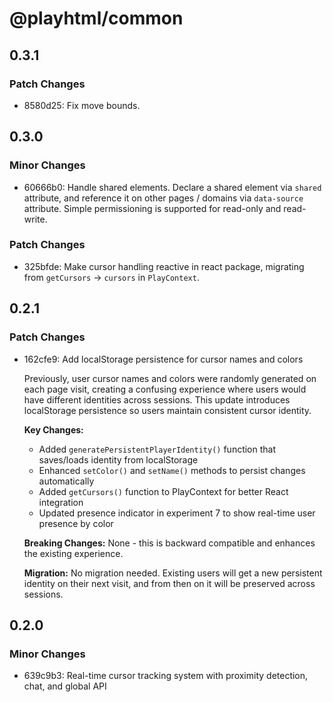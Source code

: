 # @playhtml/common

## 0.3.1

### Patch Changes

- 8580d25: Fix move bounds.

## 0.3.0

### Minor Changes

- 60666b0: Handle shared elements. Declare a shared element via `shared` attribute, and reference it on other pages / domains via `data-source` attribute. Simple permissioning is supported for read-only and read-write.

### Patch Changes

- 325bfde: Make cursor handling reactive in react package, migrating from `getCursors` -> `cursors` in `PlayContext`.

## 0.2.1

### Patch Changes

- 162cfe9: Add localStorage persistence for cursor names and colors

  Previously, user cursor names and colors were randomly generated on each page visit, creating a confusing experience where users would have different identities across sessions. This update introduces localStorage persistence so users maintain consistent cursor identity.

  **Key Changes:**

  - Added `generatePersistentPlayerIdentity()` function that saves/loads identity from localStorage
  - Enhanced `setColor()` and `setName()` methods to persist changes automatically
  - Added `getCursors()` function to PlayContext for better React integration
  - Updated presence indicator in experiment 7 to show real-time user presence by color

  **Breaking Changes:**
  None - this is backward compatible and enhances the existing experience.

  **Migration:**
  No migration needed. Existing users will get a new persistent identity on their next visit, and from then on it will be preserved across sessions.

## 0.2.0

### Minor Changes

- 639c9b3: Real-time cursor tracking system with proximity detection, chat, and global API
